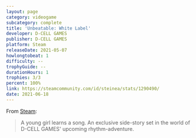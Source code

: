 ```yaml
---
layout: page
category: videogame
subcategory: complete
title: 'Unbeatable: White Label'
developer: D-CELL GAMES
publisher: D-CELL GAMES
platform: Steam
releaseDate: 2021-05-07
howlongtobeat: 1
difficulty: --
trophyGuide: --
durationHours: 1
trophies: 3/3
percent: 100%
link: https://steamcommunity.com/id/steinea/stats/1290490/
date: 2021-06-18
---
```


From [Steam](https://store.steampowered.com/app/1290490/UNBEATABLE_white_label/):

> A young girl learns a song. An exclusive side-story set in the world of D-CELL GAMES' upcoming rhythm-adventure.
